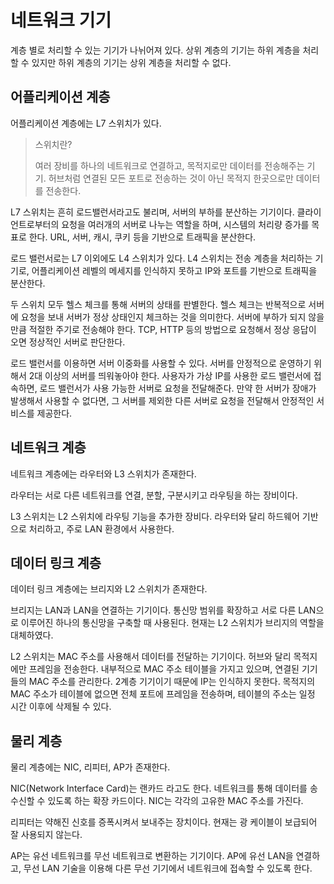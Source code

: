 # 네트워크 기기

계층 별로 처리할 수 있는 기기가 나뉘어져 있다. 상위 계층의 기기는 하위 계층을 처리할 수 있지만 하위 계층의 기기는 상위 계층을 처리할 수 없다.

## 어플리케이션 계층

어플리케이션 계층에는 L7 스위치가 있다.

> 스위치란?
>
> 여러 장비를 하나의 네트워크로 연결하고, 목적지로만 데이터를 전송해주는 기기. 허브처럼 연결된 모든 포트로 전송하는 것이 아닌 목적지 한곳으로만 데이터를 전송한다.

L7 스위치는 흔히 로드밸런서라고도 불리며, 서버의 부하를 분산하는 기기이다. 클라이언트로부터의 요청을 여러개의 서버로 나누는 역할을 하며, 시스템의 처리량 증가를 목표로 한다. URL, 서버, 캐시, 쿠키 등을 기반으로 트래픽을 분산한다. 

로드 밸런서로는 L7 이외에도 L4 스위치가 있다. L4 스위치는 전송 계층을 처리하는 기기로, 어플리케이션 레벨의 메세지를 인식하지 못하고 IP와 포트를 기반으로 트래픽을 분산한다.

두 스위치 모두 헬스 체크를 통해 서버의 상태를 판별한다. 헬스 체크는 반복적으로 서버에 요청을 보내 서버가 정상 상태인지 체크하는 것을 의미한다. 서버에 부하가 되지 않을만큼 적절한 주기로 전송해야 한다. TCP, HTTP 등의 방법으로 요청해서 정상 응답이 오면 정상적인 서버로 판단한다.

로드 밸런서를 이용하면 서버 이중화를 사용할 수 있다. 서버를 안정적으로 운영하기 위해서 2대 이상의 서버를 띄워놓아야 한다. 사용자가 가상 IP를 사용한 로드 밸런서에 접속하면, 로드 밸런서가 사용 가능한 서버로 요청을 전달해준다. 만약 한 서버가 장애가 발생해서 사용할 수 없다면, 그 서버를 제외한 다른 서버로 요청을 전달해서 안정적인 서비스를 제공한다.

## 네트워크 계층

네트워크 계층에는 라우터와 L3 스위치가 존재한다.

라우터는 서로 다른 네트워크를 연결, 분할, 구분시키고 라우팅을 하는 장비이다.

L3 스위치는 L2 스위치에 라우팅 기능을 추가한 장비다. 라우터와 달리 하드웨어 기반으로 처리하고, 주로 LAN 환경에서 사용한다. 

## 데이터 링크 계층

데이터 링크 계층에는 브리지와 L2 스위치가 존재한다.

브리지는 LAN과 LAN을 연결하는 기기이다. 통신망 범위를 확장하고 서로 다른 LAN으로 이루어진 하나의 통신망을 구축할 때 사용된다. 현재는 L2 스위치가 브리지의 역할을 대체하였다.

L2 스위치는 MAC 주소를 사용해서 데이터를 전달하는 기기이다. 허브와 달리 목적지에만 프레임을 전송한다. 내부적으로 MAC 주소 테이블을 가지고 있으며, 연결된 기기들의 MAC 주소를 관리한다. 2계층 기기이기 때문에 IP는 인식하지 못한다. 목적지의 MAC 주소가 테이블에 없으면 전체 포트에 프레임을 전송하며, 테이블의 주소는 일정 시간 이후에 삭제될 수 있다.

## 물리 계층

물리 계층에는 NIC, 리피터, AP가 존재한다.

NIC(Network Interface Card)는 랜카드 라고도 한다. 네트워크를 통해 데이터를 송수신할 수 있도록 하는 확장 카드이다. NIC는 각각의 고유한 MAC 주소를 가진다.

리피터는 약해진 신호를 증폭시켜서 보내주는 장치이다. 현재는 광 케이블이 보급되어 잘 사용되지 않는다.

AP는 유선 네트워크를 무선 네트워크로 변환하는 기기이다. AP에 유선 LAN을 연결하고, 무선 LAN 기술을 이용해 다른 무선 기기에서 네트워크에 접속할 수 있도록 한다.

